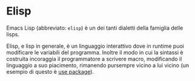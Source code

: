 # Elisp

Emacs Lisp (abbreviato: `elisp`) è un dei tanti dialetti della famiglia delle lisps. 

Elisp, e lisp in generale, è un linguaggio interattivo dove in runtime puoi modificare le variabili del programma. Inoltre il modo in cui la sintassi è costruita incoraggia il programmatore a scrivere macro, modificando il
linguaggio a suo piacimento, rimanendo pursempre vicino a lui vicino (un esempio di questo è [use package](https://github.com/jwiegley/use-package)).